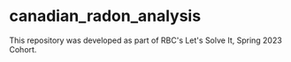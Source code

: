 # canadian_radon_analysis
This repository was developed as part of RBC's Let's Solve It, Spring 2023 Cohort.
